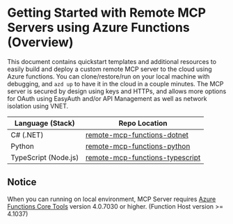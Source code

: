 <!--
---
name: Getting Started with Remote MCP Servers using Azure Functions (Node.js/TypeScript)
description: This is a quickstart template to easily build and deploy a custom remote MCP server to the cloud using Azure functions. You can clone/restore/run on your local machine with debugging, and `azd up` to have it in the cloud in a couple minutes.  The MCP server is secured by design using keys and HTTPs, and allows more options for OAuth using EasyAuth and/or API Management as well as network isolation using VNET. 
page_type: sample
products:
- azure-functions
- azure
- entra-id
- mcp
urlFragment: starter-http-trigger-typescript
languages:
- typescript
- javascript
- node
- python
- csharp
- bicep
- azdeveloper
---
-->

# Getting Started with Remote MCP Servers using Azure Functions (Overview)

This document contains quickstart templates and additional resources to easily build and deploy a custom remote MCP server to the cloud using Azure functions. You can clone/restore/run on your local machine with debugging, and `azd up` to have it in the cloud in a couple minutes.  The MCP server is secured by design using keys and HTTPs, and allows more options for OAuth using EasyAuth and/or API Management as well as network isolation using VNET. 

| Language (Stack) | Repo Location |
|------------------|---------------|
| C# (.NET) | [remote-mcp-functions-dotnet](https://github.com/Azure-Samples/remote-mcp-functions-dotnet) |
| Python | [remote-mcp-functions-python](https://github.com/Azure-Samples/remote-mcp-functions-python) |
| TypeScript (Node.js) | [remote-mcp-functions-typescript](https://github.com/Azure-Samples/remote-mcp-functions-typescript) |


## Notice
When you can running on local environment, MCP Server requires [Azure Functions Core Tools](https://learn.microsoft.com/azure/azure-functions/functions-run-local?pivots=programming-language-python#install-the-azure-functions-core-tools) version 4.0.7030 or higher. (Function Host version >= 4.1037)
